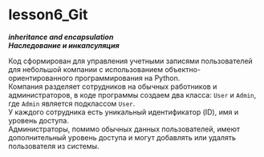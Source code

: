 # lesson6_Git

___inheritance and encapsulation___</br>
***Наследование и инкапсуляция***


Код сформирован для управления учетными записями пользователей для небольшой компании
с использованием объектно-ориентированного программирования на Python.</br>
Компания разделяет сотрудников на обычных работников и администраторов, в коде программы
создаем два класса: `User` и `Admin`, где `Admin` является подклассом `User`.</br>
У каждого сотрудника есть уникальный идентификатор (ID), имя и уровень доступа.</br>
Администраторы, помимо обычных данных пользователей, имеют дополнительный уровень доступа и могут добавлять или удалять пользователя из системы.